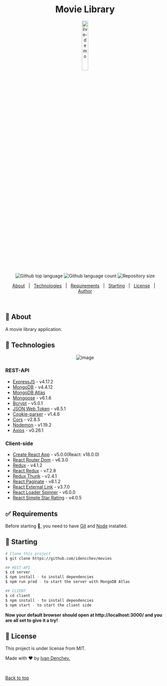 <h1 align="center">Movie Library</h1>
<div align="center" id="top">

[<img alt="live-demo" width="20%" src="https://www.a2solutions.ae/wp-content/uploads/2016/12/live-demo.png" />](https://movie-library-1.herokuapp.com/)

</div>
<p align="center">
  <img alt="Github top language" src="https://img.shields.io/github/languages/top/idencchev/movies?color=56BEB8">

  <img alt="Github language count" src="https://img.shields.io/github/languages/count/idencchev/movies?color=56BEB8">

  <img alt="Repository size" src="https://img.shields.io/github/repo-size/idencchev/movies?color=56BEB8">
</p>

<p align="center">
  <a href="#dart-about">About</a> &#xa0; | &#xa0; 
  <a href="#rocket-technologies">Technologies</a> &#xa0; | &#xa0;
  <a href="#white_check_mark-requirements">Requirements</a> &#xa0; | &#xa0;
  <a href="#checkered_flag-starting">Starting</a> &#xa0; | &#xa0;
  <a href="#memo-license">License</a> &#xa0; | &#xa0;
  <a href="https://www.linkedin.com/in/ivan-denchev-a211a3218/" target="_blank">Author</a>
</p>

<br>

## :dart: About

A movie library application.

## :rocket: Technologies

<p align="center">
  <img src="https://www.crossshoresolutions.com/wp-content/uploads/2020/04/mern_icon.png" alt="image" border="0" />
</p>

### REST-API

- [ExpressJS](https://github.com/expressjs/express/blob/master/Readme.md) - v4.17.2
- [MongoDB](https://www.mongodb.com/) - v4.4.12
- [MongoDB Atlas](https://www.mongodb.com/cloud/atlas)
- [Mongoose](https://github.com/Automattic/mongoose/blob/master/README.md) - v6.1.6
- [Bcrypt](https://github.com/kelektiv/node.bcrypt.js/blob/master/README.md) - v5.0.1
- [JSON Web Token](https://github.com/auth0/node-jsonwebtoken/blob/master/README.md) - v8.5.1
- [Cookie-parser](https://github.com/expressjs/cookie-parser/blob/master/README.md) - v1.4.6
- [Cors](https://github.com/expressjs/cors/blob/master/README.md) - v2.8.5
- [Nodemon](https://github.com/remy/nodemon/blob/main/README.md) - v1.19.2
- [Axios](https://github.com/axios/axios/blob/master/README.md) - v0.26.1

### Client-side

- [Create React App](https://github.com/facebook/create-react-app/blob/main/README.md) - v5.0.0(React: v18.0.0)
- [React Router Dom](https://github.com/remix-run/react-router/blob/main/README.md) - v6.3.0
- [Redux](https://github.com/reduxjs/redux/blob/master/README.md) - v4.1.2
- [React Redux](https://github.com/reduxjs/react-redux/blob/master/README.md) - v7.2.8
- [Redux Thunk](https://github.com/reduxjs/redux-thunk/blob/master/README.md) - v2.4.1
- [React Paginate](https://github.com/AdeleD/react-paginate/blob/master/README.md) - v8.1.2
- [React External Link](https://github.com/acelaya/react-external-link/blob/main/README.md) - v3.7.0
- [React Loader Spinner](https://github.com/mhnpd/react-loader-spinner/blob/master/README.md) - v6.0.0
- [React Simple Star Rating](https://github.com/awran5/react-simple-star-rating/blob/main/README.md) - v4.0.5

## :white_check_mark: Requirements

Before starting :checkered_flag:, you need to have [Git](https://git-scm.com) and [Node](https://nodejs.org/en/) installed.

## :checkered_flag: Starting

```bash
# Clone this project
$ git clone https://github.com/idencchev/movies

## REST-API
$ cd server
$ npm install - to install dependencies
$ npm run prod - to start the server with MongoDB Atlas

## CLIENT
$ cd client
$ npm install - to install dependencies
$ npm start - to start the client side
```

**Now your default browser should open at http://localhost:3000/ and you are all set to give it a try!**

## :memo: License

This project is under license from MIT.

Made with :heart: by <a href="https://github.com/idencchev" target="_blank">Ivan Denchev.</a>

&#xa0;

<a href="#top">Back to top</a>
